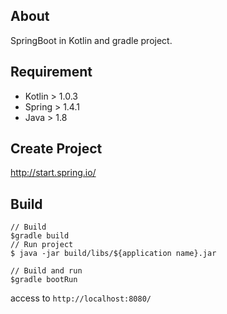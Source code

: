 ## About
SpringBoot in Kotlin and gradle project.

## Requirement

- Kotlin > 1.0.3
- Spring > 1.4.1
- Java > 1.8

## Create Project
http://start.spring.io/

## Build

```
// Build
$gradle build
// Run project
$ java -jar build/libs/${application name}.jar

// Build and run
$gradle bootRun
```

access to `http://localhost:8080/`